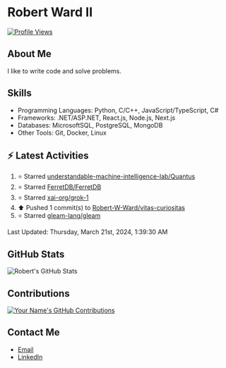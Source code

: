 
# Robert Ward II

[![Profile Views](https://komarev.com/ghpvc/?username=Robert-W-Ward)](https://github.com/Robert-W-Ward)

## About Me
I like to write code and solve problems.

## Skills
- Programming Languages: Python, C/C++, JavaScript/TypeScript, C#
- Frameworks: .NET/ASP.NET, React.js, Node.js, Next.js
- Databases: MicrosoftSQL, PostgreSQL, MongoDB
- Other Tools: Git, Docker, Linux

## :zap: Latest Activities
<!--RECENT_ACTIVITY:start-->
1. ⭐ Starred [understandable-machine-intelligence-lab/Quantus](https://github.com/understandable-machine-intelligence-lab/Quantus)
2. ⭐ Starred [FerretDB/FerretDB](https://github.com/FerretDB/FerretDB)
3. ⭐ Starred [xai-org/grok-1](https://github.com/xai-org/grok-1)
4. ⬆️ Pushed 1 commit(s) to [Robert-W-Ward/vitas-curiositas](https://github.com/Robert-W-Ward/vitas-curiositas)
5. ⭐ Starred [gleam-lang/gleam](https://github.com/gleam-lang/gleam)
<!--RECENT_ACTIVITY:end-->

<!--RECENT_ACTIVITY:last_update-->
Last Updated: Thursday, March 21st, 2024, 1:39:30 AM
<!--RECENT_ACTIVITY:last_update_end-->

<!--END_SECTIN:activity-->
## GitHub Stats
![Robert's GitHub Stats](https://github-readme-stats.vercel.app/api?username=Robert-W-Ward&show_icons=true&theme=radical)

## Contributions
[![Your Name's GitHub Contributions](https://github-readme-streak-stats.herokuapp.com/?user=Robert-W-Ward&theme=radical)](https://github.com/your-username)

## Contact Me
- [Email](mailto:robertwesleyward2019@gmail.com)
- [LinkedIn](https://linkedin.com/in/https://www.linkedin.com/in/robert-ward-ii/)
